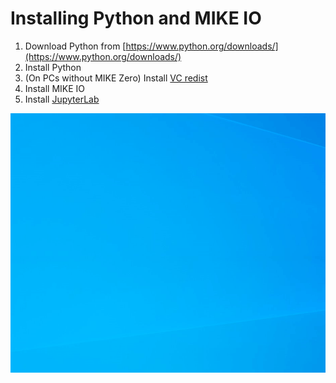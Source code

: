 # Installing Python and MIKE IO

1. Download Python from [https://www.python.org/downloads/](https://www.python.org/downloads/)
2. Install Python
3. (On PCs without MIKE Zero) Install [VC redist](https://aka.ms/vs/16/release/vc_redist.x64.exe)
4. Install MIKE IO
5. Install [JupyterLab](https://jupyterlab.readthedocs.io/en/stable/)

![](images/install.gif)

